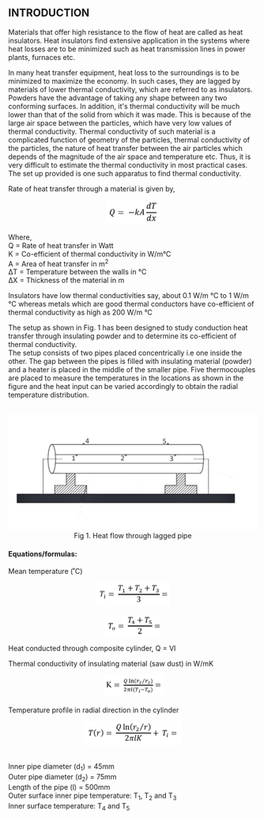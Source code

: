 ## INTRODUCTION<br>

Materials that offer high resistance to the flow of heat are called as heat insulators. Heat insulators find extensive application in the systems where heat losses are to be minimized such as heat transmission lines in power plants, furnaces etc.

In many heat transfer equipment, heat loss to the surroundings is to be minimized to maximize the economy. In such cases, they are lagged by materials of lower thermal conductivity, which are referred to as insulators. Powders have the advantage of taking any shape between any two conforming surfaces. In addition, it's thermal conductivity will be much lower than that of the solid from which it was made. This is because of the large air space between the particles, which have very low values of thermal conductivity. Thermal conductivity of such material is a complicated function of geometry of the particles, thermal conductivity of the particles, the nature of heat transfer between the air particles which depends of the magnitude of the air space and temperature etc. Thus, it is very difficult to estimate the thermal conductivity in most practical cases. The set up provided is one such apparatus to find thermal conductivity.

Rate of heat transfer through a material is given by,
<center>

![](images/6.png)
</center>

Where,
<br>
Q = Rate of heat transfer in Watt
<br>
K = Co-efficient of thermal conductivity in W/m&deg;C
<br>
A = Area of heat transfer in m<sup>2</sup>
<br>
ΔT = Temperature between the walls in &deg;C
<br>
ΔX = Thickness of the material in m

Insulators have low thermal conductivities say, about 0.1 W/m &deg;C to 1 W/m &deg;C whereas metals
which are good thermal conductors have co-efficient of thermal conductivity as high as
200 W/m &deg;C

The setup as shown in Fig. 1 has been designed to study conduction heat transfer through insulating powder and
to determine its co-efficient of thermal conductivity.
<br> The setup consists of two pipes placed concentrically i.e one inside the other. The gap between the pipes is filled with insulating material (powder) and a heater is placed in the middle of the smaller pipe. Five thermocouples are placed to measure the temperatures in the locations as shown in the figure and the heat input can be varied accordingly to obtain the radial temperature distribution. 
<center>

<br>![alt text](images/1.png)<br>
Fig 1. Heat flow through lagged pipe
</center>

#### Equations/formulas:

Mean temperature (˚C)
<center>

![](images/2.png)

![](images/3.png)
</center>

Heat conducted through composite cylinder, Q = VI

Thermal conductivity of insulating material (saw dust) in W/mK

<center>

![](images/4.png)
</center>

Temperature profile in radial direction in the cylinder

<center>

![](images/5.png)
</center>

<br>Inner pipe diameter (d<sub>1</sub>) = 45mm
<br>Outer pipe diameter (d<sub>2</sub>) = 75mm
<br>Length of the pipe (l) = 	500mm
<br>Outer surface inner pipe temperature: T<sub>1</sub>, T<sub>2</sub> and T<sub>3</sub>
<br>Inner surface temperature: T<sub>4</sub> and T<sub>5</sub>
